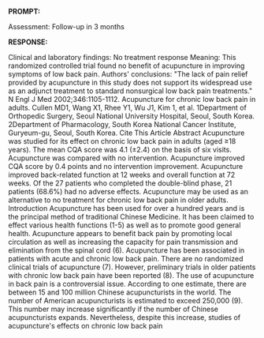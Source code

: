 **PROMPT:**

Assessment: Follow-up in 3 months

**RESPONSE:**

   Clinical and laboratory findings: No treatment response  Meaning: This randomized controlled trial found no benefit of acupuncture in improving symptoms of low back pain.  Authors' conclusions: "The lack of pain relief provided by acupuncture in this study does not support its widespread use as an adjunct treatment to standard nonsurgical low back pain treatments."  N Engl J Med 2002;346:1105-1112.  Acupuncture for chronic low back pain in adults.  Cullen MD1, Wang X1, Rhee Y1, Wu J1, Kim 1, et al. 1Department of Orthopedic Surgery, Seoul National University Hospital, Seoul, South Korea. 2Department of Pharmacology, South Korea National Cancer Institute, Guryeum-gu, Seoul, South Korea.  Cite This Article  Abstract Acupuncture was studied for its effect on chronic low back pain in adults (aged ≥18 years). The mean CQA score was 4.1 (±2.4) on the basis of six visits. Acupuncture was compared with no intervention. Acupuncture improved CQA score by 0.4 points and no intervention improvement. Acupuncture improved back-related function at 12 weeks and overall function at 72 weeks. Of the 27 patients who completed the double-blind phase, 21 patients (68.6%) had no adverse effects. Acupuncture may be used as an alternative to no treatment for chronic low back pain in older adults.  Introduction Acupuncture has been used for over a hundred years and is the principal method of traditional Chinese Medicine. It has been claimed to effect various health functions (1-5) as well as to promote good general health. Acupuncture appears to benefit back pain by promoting local circulation as well as increasing the capacity for pain transmission and elimination from the spinal cord (6). Acupuncture has been associated in patients with acute and chronic low back pain. There are no randomized clinical trials of acupuncture (7). However, preliminary trials in older patients with chronic low back pain have been reported (8). The use of acupuncture in back pain is a controversial issue. According to one estimate, there are between 15 and 100 million Chinese acupuncturists in the world. The number of American acupuncturists is estimated to exceed 250,000 (9). This number may increase significantly if the number of Chinese acupuncturists expands. Nevertheless, despite this increase, studies of acupuncture's effects on chronic low back pain